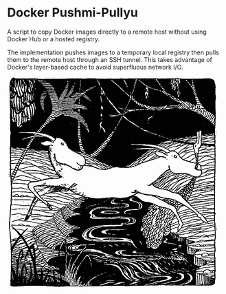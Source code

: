 # Docker Pushmi-Pullyu

A script to copy Docker images directly to a remote host without using Docker
Hub or a hosted registry.

The implementation pushes images to a temporary local registry then pulls them
to the remote host through an SSH tunnel. This takes advantage of Docker's
layer-based cache to avoid superfluous network I/O.

![Dr. Dolittle's pushmi-pullyu](pushmi-pullyu.png)
